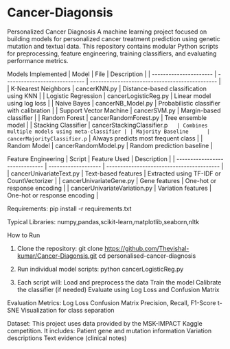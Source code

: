 # Cancer-Diagonsis
Personalized Cancer Diagnosis
A machine learning project focused on building models for personalized cancer treatment prediction using genetic mutation and textual data. This repository contains modular Python scripts for preprocessing, feature engineering, training classifiers, and evaluating performance metrics.


Models Implemented
| Model                  | File                          | Description                                    |
| ---------------------- | ----------------------------- | ---------------------------------------------- |
| K-Nearest Neighbors    | cancerKNN.py                  | Distance-based classification using KNN        |
| Logistic Regression    | cancerLogisticReg.py          | Linear model using log loss                    |
| Naive Bayes            | cancerNB_Model.py             | Probabilistic classifier with calibration      |
| Support Vector Machine | cancerSVM.py                  | Margin-based classifier                        |
| Random Forest          | cancerRandomForest.py         | Tree ensemble model                            |
| Stacking Classifier    | cancerStackingClassifier.p`   | Combines multiple models using meta-classifier |
| Majority Baseline      | cancerMajorityClassifier.p`   | Always predicts most frequent class            |
| Random Model           | cancerRandomModel.py          | Random prediction baseline                     |


Feature Engineering
| Script                         | Feature Used          | Description                               |
| ------------------------------ | -------------------   | ----------------------------------------- |
| cancerUnivariateText.py        | Text-based features   | Extracted using TF-IDF or CountVectorizer |
| cancerUnivariateGene.py        | Gene features         | One-hot or response encoding              |
| cancerUnivariateVariation.py   | Variation features    | One-hot or response encoding              |

Requirements:
pip install -r requirements.txt

Typical Libraries:
numpy,pandas,scikit-learn,matplotlib,seaborn,nltk



How to Run

1. Clone the repository:
git clone https://github.com/Thevishal-kumar/Cancer-Diagonsis.git
cd personalised-cancer-diagnosis

2. Run individual model scripts:
python cancerLogisticReg.py

3. Each script will:
   Load and preprocess the data
   Train the model
   Calibrate the classifier (if needed)
   Evaluate using Log Loss and Confusion Matrix


Evaluation Metrics:
Log Loss
Confusion Matrix
Precision, Recall, F1-Score
t-SNE Visualization for class separation


Dataset:
This project uses data provided by the MSK-IMPACT Kaggle competition. It includes:
Patient gene and mutation information
Variation descriptions
Text evidence (clinical notes)
